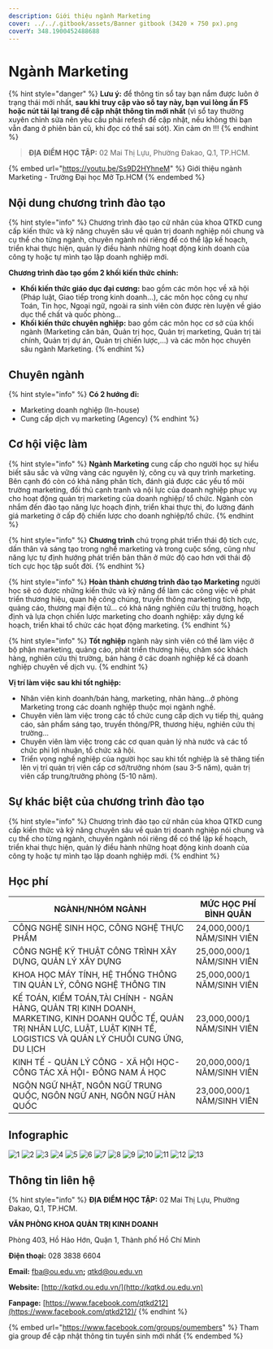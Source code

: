 ```yaml
---
description: Giới thiệu ngành Marketing
cover: ../../.gitbook/assets/Banner gitbook (3420 × 750 px).png
coverY: 348.1900452488688
---
```


# Ngành Marketing

{% hint style="danger" %}
**Lưu ý:** để thông tin sổ tay bạn nắm được luôn ở trạng thái mới nhất, **sau khi truy cập vào sổ tay này, bạn vui lòng ấn F5 hoặc nút tải lại trang để cập nhật thông tin mới nhất** (vì sổ tay thường xuyên chỉnh sửa nên yêu cầu phải refesh để cập nhật, nếu không thì bạn vẫn đang ở phiên bản cũ, khi đọc có thể sai sót). Xin cảm ơn !!!
{% endhint %}

> **ĐỊA ĐIỂM HỌC TẬP:** 02 Mai Thị Lựu, Phường Đakao, Q.1, TP.HCM.

{% embed url="https://youtu.be/Ss9D2HYhneM" %}
Giới thiệu ngành Marketing - Trường Đại học Mở Tp.HCM
{% endembed %}

## Nội dung chương trình đào tạo

{% hint style="info" %}
Chương trình đào tạo cử nhân của khoa QTKD cung cấp kiến thức và kỹ năng chuyên sâu về quản trị doanh nghiệp nói chung và cụ thể cho từng ngành, chuyên ngành nói riêng để có thể lập kế hoạch, triển khai thực hiện, quản lý điều hành những hoạt động kinh doanh của công ty hoặc tự mình tạo lập doanh nghiệp mới.

**Chương trình đào tạo gồm 2 khối kiến thức chính:**

* **Khối kiến thức giáo dục đại cương:** bao gồm các môn học về xã hội (Pháp luật, Giao tiếp trong kinh doanh…), các môn học công cụ như Toán, Tin học, Ngoại ngữ, ngoài ra sinh viên còn được rèn luyện về giáo dục thể chất và quốc phòng…
* **Khối kiến thức chuyên nghiệp:** bao gồm các môn học cơ sở của khối ngành (Marketing căn bản, Quản trị học, Quản trị marketing, Quản trị tài chính, Quản trị dự án, Quản trị chiến lược,…) và các môn học chuyên sâu ngành Marketing.
{% endhint %}

## Chuyên ngành

{% hint style="info" %}
**Có 2 hướng đi:**

* Marketing doanh nghiệp (In-house)
* Cung cấp dịch vụ marketing (Agency)
{% endhint %}

## Cơ hội việc làm

{% hint style="info" %}
**Ngành Marketing** cung cấp cho người học sự hiểu biết sâu sắc và vững vàng các nguyên lý, công cụ và quy trình marketing. Bên cạnh đó còn có khả năng phân tích, đánh giá được các yếu tố môi trường marketing, đối thủ cạnh tranh và nội lực của doanh nghiệp phục vụ cho hoạt động quản trị marketing của doanh nghiệp/ tổ chức. Ngành còn nhắm đến đào tạo năng lực hoạch định, triển khai thực thi, đo lường đánh giá marketing ở cấp độ chiến lược cho doanh nghiệp/tổ chức.
{% endhint %}

{% hint style="info" %}
**Chương trình** chú trọng phát triển thái độ tích cực, dấn thân và sáng tạo trong nghề marketing và trong cuộc sống, cũng như năng lực tự định hướng phát triển bản thân ở mức độ cao hơn với thái độ tích cực học tập suốt đời.
{% endhint %}

{% hint style="info" %}
**Hoàn thành chương trình đào tạo Marketing** người học sẽ có được những kiến thức và kỹ năng để làm các công việc về phát triển thương hiệu, quan hệ công chúng, truyền thông marketing tích hợp, quảng cáo, thương mại điện tử… có khả năng nghiên cứu thị trường, hoạch định và lựa chọn chiến lược marketing cho doanh nghiệp: xây dựng kế hoạch, triển khai tổ chức các họat động marketing.
{% endhint %}

{% hint style="info" %}
**Tốt nghiệp** ngành này sinh viên có thể làm việc ở bộ phận marketing, quảng cáo, phát triển thương hiệu, chăm sóc khách hàng, nghiên cứu thị trường, bán hàng ở các doanh nghiệp kể cả doanh nghiệp chuyên về dịch vụ.
{% endhint %}

**Vị trí làm việc sau khi tốt nghiệp:**

* Nhân viên kinh doanh/bán hàng, marketing, nhãn hàng…ở phòng Marketing trong các doanh nghiệp thuộc mọi ngành nghề.
* Chuyên viên làm việc trong các tổ chức cung cấp dịch vụ tiếp thị, quảng cáo, sản phẩm sáng tạo, truyền thông/PR, thương hiệu, nghiên cứu thị trường...
* Chuyên viên làm việc trong các cơ quan quản lý nhà nước và các tổ chức phi lợi nhuận, tổ chức xã hội.
* Triển vọng nghề nghiệp của người học sau khi tốt nghiệp là sẽ thăng tiến lên vị trí quản trị viên cấp cơ sở/trưởng nhóm (sau 3-5 năm), quản trị viên cấp trung/trưởng phòng (5-10 năm).

## Sự khác biệt của chương trình đào tạo

{% hint style="info" %}
Chương trình đào tạo cử nhân của khoa QTKD cung cấp kiến thức và kỹ năng chuyên sâu về quản trị doanh nghiệp nói chung và cụ thể cho từng ngành, chuyên ngành nói riêng để có thể lập kế hoạch, triển khai thực hiện, quản lý điều hành những hoạt động kinh doanh của công ty hoặc tự mình tạo lập doanh nghiệp mới.
{% endhint %}

## Học phí

| NGÀNH/NHÓM NGÀNH                                                                                                                                                                  | MỨC HỌC PHÍ BÌNH QUÂN      |
| --------------------------------------------------------------------------------------------------------------------------------------------------------------------------------- | -------------------------- |
| CÔNG NGHỆ SINH HỌC, CÔNG NGHỆ THỰC PHẨM                                                                                                                                           | 24,000,000/1 NĂM/SINH VIÊN |
| CÔNG NGHỆ KỸ THUẬT CÔNG TRÌNH XÂY DỰNG, QUẢN LÝ XÂY DỰNG                                                                                                                          | 25,000,000/1 NĂM/SINH VIÊN |
| KHOA HỌC MÁY TÍNH, HỆ THỐNG THÔNG TIN QUẢN LÝ, CÔNG NGHỆ THÔNG TIN                                                                                                                | 25,000,000/1 NĂM/SINH VIÊN |
| KẾ TOÁN, KIỂM TOÁN,TÀI CHÍNH - NGÂN HÀNG, QUẢN TRỊ KINH DOANH, MARKETING, KINH DOANH QUỐC TẾ, QUẢN TRỊ NHÂN LỰC, LUẬT, LUẬT KINH TẾ, LOGISTICS VÀ QUẢN LÝ CHUỖI CUNG ỨNG, DU LỊCH | 23,000,000/1 NĂM/SINH VIÊN |
| KINH TẾ - QUẢN LÝ CÔNG - XÃ HỘI HỌC- CÔNG TÁC XÃ HỘI- ĐÔNG NAM Á HỌC                                                                                                              | 20,000,000/1 NĂM/SINH VIÊN |
| NGÔN NGỮ NHẬT, NGÔN NGỮ TRUNG QUỐC, NGÔN NGỮ ANH, NGÔN NGỮ HÀN QUỐC                                                                                                               | 23,000,000/1 NĂM/SINH VIÊN |

## Infographic

![1](<../../.gitbook/assets/1 - tiêu đề (4) (1).png>) ![2](<../../.gitbook/assets/2 - giới thiệu chung (5) (1).png>) ![3](<../../.gitbook/assets/3 - Ngành & việc làm (1).png>) ![4](<../../.gitbook/assets/4 - NGÀNH MARKETING 1.png>) ![5](<../../.gitbook/assets/5 - NGÀNH MARKETING 2.png>) ![6](<../../.gitbook/assets/6 - NGÀNH MARKETING 3.png>) ![7](<../../.gitbook/assets/7 - MỤC TIÊU ĐÀO TẠO (2).png>) ![8](<../../.gitbook/assets/8 - MỤC TIÊU ĐÀO TẠO (1).png>) ![9](<../../.gitbook/assets/9 - NỘI DUNG CHƯƠNG TRÌNH ĐÀO TẠO (2).png>) ![10](<../../.gitbook/assets/10 - NỘI DUNG CHƯƠNG TRÌNH ĐÀO TẠO.png>) ![11](<../../.gitbook/assets/12 - học phí (2).png>) ![12](<../../.gitbook/assets/13 - học phí.png>) ![13](<../../.gitbook/assets/14 - thông tin khác.png>)

## Thông tin liên hệ

{% hint style="info" %}
**ĐỊA ĐIỂM HỌC TẬP:** 02 Mai Thị Lựu, Phường Đakao, Q.1, TP.HCM.

**VĂN PHÒNG KHOA QUẢN TRỊ KINH DOANH**

Phòng 403, Hồ Hảo Hớn, Quận 1, Thành phố Hồ Chí Minh

**Điện thoại:** 028 3838 6604

**Email:** [fba@ou.edu.vn](mailto:fba@ou.edu.vn)**;** qtkd@ou.edu.vn

**Website:** [http://kqtkd.ou.edu.vn/](http://kqtkd.ou.edu.vn)

**Fanpage:** [https://www.facebook.com/qtkd212](https://www.facebook.com/qtkd212)/
{% endhint %}

{% embed url="https://www.facebook.com/groups/oumembers" %}
Tham gia group để cập nhật thông tin tuyển sinh mới nhất
{% endembed %}

